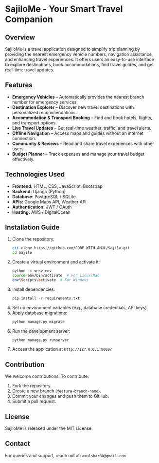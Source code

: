 # SajiloMe - Your Smart Travel Companion

## Overview
SajiloMe is a travel application designed to simplify trip planning by providing the nearest emergency vehicle numbers, navigation assistance, and enhancing travel experiences. It offers users an easy-to-use interface to explore destinations, book accommodations, find travel guides, and get real-time travel updates.

## Features
- **Emergency Vehicles** – Automatically provides the nearest branch number for emergency services.
- **Destination Explorer** – Discover new travel destinations with personalized recommendations.
- **Accommodation & Transport Booking** – Find and book hotels, flights, and transport options.
- **Live Travel Updates** – Get real-time weather, traffic, and travel alerts.
- **Offline Navigation** – Access maps and guides without an internet connection.
- **Community & Reviews** – Read and share travel experiences with other users.
- **Budget Planner** – Track expenses and manage your travel budget effectively.

## Technologies Used
- **Frontend:** HTML, CSS, JavaScript, Bootstrap
- **Backend:** Django (Python)
- **Database:** PostgreSQL / SQLite
- **APIs:** Google Maps API, Weather API
- **Authentication:** JWT / OAuth
- **Hosting:** AWS / DigitalOcean

## Installation Guide
1. Clone the repository:
   ```bash
   git clone https://github.com/CODE-WITH-AMUL/Sajilo.git
   cd Sajilo
   ```
2. Create a virtual environment and activate it:
   ```bash
   python -m venv env
   source env/bin/activate  # For Linux/Mac
   env\Scripts\activate  # For Windows
   ```
3. Install dependencies:
   ```bash
   pip install -r requirements.txt
   ```
4. Set up environment variables (e.g., database credentials, API keys).
5. Apply database migrations:
   ```bash
   python manage.py migrate
   ```
6. Run the development server:
   ```bash
   python manage.py runserver
   ```
7. Access the application at `http://127.0.0.1:8000/`

## Contribution
We welcome contributions! To contribute:
1. Fork the repository.
2. Create a new branch (`feature-branch-name`).
3. Commit your changes and push them to GitHub.
4. Submit a pull request.

## License
SajiloMe is released under the MIT License.

## Contact
For queries and support, reach out at: `amulshar80@gmail.com`


